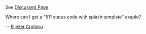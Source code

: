 See [Discussed
Page](/ConfigExamples/Portal/Splash#)

Where can I get a "511 status code with splash template" exaple?

\-- [Eliezer
Croitoru](/Eliezer%20Croitoru#)
